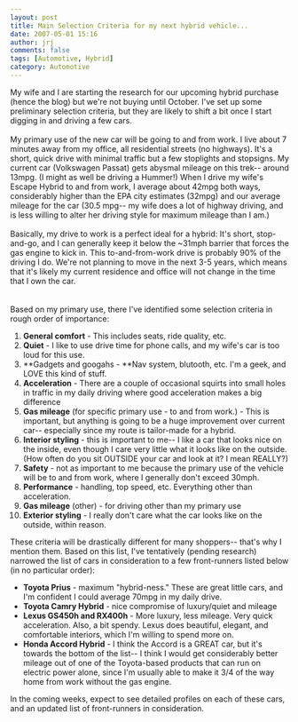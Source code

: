 ```yaml
---
layout: post
title: Main Selection Criteria for my next hybrid vehicle...
date: 2007-05-01 15:16
author: jrj
comments: false
tags: [Automotive, Hybrid]
category: Automotive
---
```

My wife and I are starting the research for our upcoming hybrid purchase (hence the blog) but we're not buying until October. I've set up some preliminary selection criteria, but they are likely to shift a bit once I start digging in and driving a few cars.<br /><br />My primary use of the new car will be going to and from work. I live about 7 minutes away from my office, all residential streets (no highways). It's a short, quick drive with minimal traffic but a few stoplights and <span class="blsp-spelling-error">stopsigns</span>. My current car (Volkswagen <span class="blsp-spelling-error">Passat</span>) gets abysmal mileage on this trek-- around 13mpg. (I might as well be driving a Hummer!) When I drive my wife's Escape Hybrid to and from work, I average about 42mpg both ways, considerably higher than the EPA city estimates (32mpg) and our average mileage for the car (30.5 mpg-- my wife does a lot of highway driving, and is less willing to alter her driving style for maximum mileage than I am.)<br /><br />Basically, my drive to work is a perfect ideal for a hybrid: It's short, stop-and-go, and I can generally keep it below the ~31mph barrier that forces the gas engine to kick in. This to-and-from-work drive is probably 90% of the driving I do. We're not planning to move in the next 3-5 years, which means that it's likely my current residence and office will not change in the time that I own the car.<br /><br /><br />Based on my primary use, there I've identified some selection criteria in rough order of importance:<br /><ol><li>**General comfort** - This includes seats, ride quality, etc.</li><li>**Quiet** - I like to use drive time for phone calls, and my wife's car is too loud for this use.</li><li>**Gadgets and <span class="blsp-spelling-error">googahs</span> - **<span class="blsp-spelling-error">Nav</span> system, <span class="blsp-spelling-error">blutooth</span>, etc. I'm a geek, and LOVE this kind of stuff.</li><li>**Acceleration** - There are a couple of occasional squirts into small holes in traffic in my daily driving where good acceleration makes a big difference</li><li>**Gas mileage** (for specific primary use - to and from work.) - This is important, but anything is going to be a huge improvement over current car-- especially since my route is tailor-made for a hybrid. </li><li>**Interior styling** - this is important to me-- I like a car that looks nice on the inside, even though I care very little what it looks like on the outside. (How often do you sit OUTSIDE your car and look at it? I mean REALLY?)</li><li>**Safety** - not as important to me because the primary use of the vehicle will be to and from work, where I generally don't exceed 30mph. </li><li>**Performance** - handling, top speed, etc. Everything other than acceleration. </li><li>**Gas mileage** (other) - for driving other than my primary use</li><li>**Exterior styling** - I really don't care what the car looks like on the outside, within reason. </li></ol><p>These criteria will be drastically different for many shoppers-- that's why I mention them. Based on this list, I've tentatively (pending research) narrowed the list of cars in consideration to a few front-runners listed below (in no particular order):</p><ul><li>**Toyota <span class="blsp-spelling-error">Prius</span>** - maximum "hybrid-<span class="blsp-spelling-error">ness</span>." These are great little cars, and I'm confident I could average 70mpg in my daily drive. </li><li>**Toyota Camry Hybrid** - nice compromise of luxury/quiet and mileage </li><li>**Lexus GS450h and RX400h** - More luxury, less mileage. Very quick acceleration. Also, a bit <span class="blsp-spelling-error">spendy</span>. Lexus does beautiful, elegant, and comfortable interiors, which I'm willing to spend more on.</li><li>**Honda Accord Hybrid** - I think the Accord is a GREAT car, but it's towards the bottom of the list-- I think I would get considerably better mileage out of one of the Toyota-based products that can run on electric power alone, since I'm usually able to make it 3/4 of the way home from work without the gas engine.</li></ul><p>In the coming weeks, expect to see detailed profiles on each of these cars, and an updated list of front-runners in consideration. </p>
